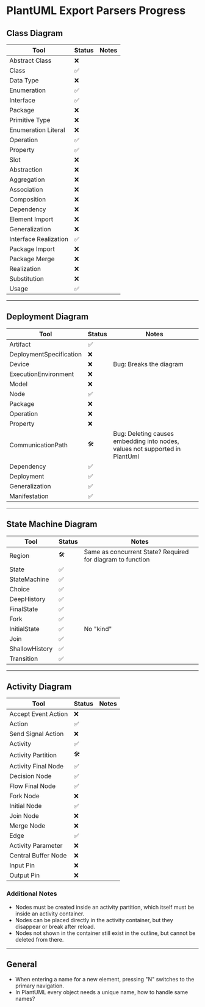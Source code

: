 # PlantUML Export Parsers Progress

## Class Diagram

| Tool                  | Status | Notes |
| --------------------- | ------ | ----- |
| Abstract Class        | ❌     |       |
| Class                 | ✅     |       |
| Data Type             | ❌     |       |
| Enumeration           | ✅     |       |
| Interface             | ✅     |       |
| Package               | ❌     |       |
| Primitive Type        | ❌     |       |
| Enumeration Literal   | ❌     |       |
| Operation             | ✅     |       |
| Property              | ✅     |       |
| Slot                  | ❌     |       |
| Abstraction           | ❌     |       |
| Aggregation           | ❌     |       |
| Association           | ❌     |       |
| Composition           | ❌     |       |
| Dependency            | ❌     |       |
| Element Import        | ❌     |       |
| Generalization        | ❌     |       |
| Interface Realization | ✅     |       |
| Package Import        | ❌     |       |
| Package Merge         | ❌     |       |
| Realization           | ❌     |       |
| Substitution          | ❌     |       |
| Usage                 | ✅     |       |

---

## Deployment Diagram

| Tool                    | Status | Notes                                                                       |
| ----------------------- | ------ | --------------------------------------------------------------------------- |
| Artifact                | ✅     |                                                                             |
| DeploymentSpecification | ❌     |                                                                             |
| Device                  | ❌     | Bug: Breaks the diagram                                                     |
| ExecutionEnvironment    | ❌     |                                                                             |
| Model                   | ❌     |                                                                             |
| Node                    | ✅     |                                                                             |
| Package                 | ❌     |                                                                             |
| Operation               | ❌     |                                                                             |
| Property                | ❌     |                                                                             |
| CommunicationPath       | 🛠️     | Bug: Deleting causes embedding into nodes, values not supported in PlantUml |
| Dependency              | ✅     |                                                                             |
| Deployment              | ✅     |                                                                             |
| Generalization          | ✅     |                                                                             |
| Manifestation           | ✅     |                                                                             |

---

## State Machine Diagram

| Tool           | Status | Notes                                                      |
| -------------- | ------ | ---------------------------------------------------------- |
| Region         | 🛠️     | Same as concurrent State? Required for diagram to function |
| State          | ✅     |                                                            |
| StateMachine   | ✅     |                                                            |
| Choice         | ✅     |                                                            |
| DeepHistory    | ✅     |                                                            |
| FinalState     | ✅     |                                                            |
| Fork           | ✅     |                                                            |
| InitialState   | ✅     | No "kind"                                                  |
| Join           | ✅     |                                                            |
| ShallowHistory | ✅     |                                                            |
| Transition     | ✅     |                                                            |

---

## Activity Diagram

| Tool                | Status | Notes |
| ------------------- | ------ | ----- |
| Accept Event Action | ❌     |       |
| Action              | ✅     |       |
| Send Signal Action  | ❌     |       |
| Activity            | ✅     |       |
| Activity Partition  | 🛠️     |       |
| Activity Final Node | ✅     |       |
| Decision Node       | ✅     |       |
| Flow Final Node     | ✅     |       |
| Fork Node           | ❌     |       |
| Initial Node        | ✅     |       |
| Join Node           | ❌     |       |
| Merge Node          | ❌     |       |
| Edge                | ✅     |       |
| Activity Parameter  | ❌     |       |
| Central Buffer Node | ❌     |       |
| Input Pin           | ❌     |       |
| Output Pin          | ❌     |       |

### Additional Notes

- Nodes must be created inside an activity partition, which itself must be inside an activity container.
- Nodes can be placed directly in the activity container, but they disappear or break after reload.
- Nodes not shown in the container still exist in the outline, but cannot be deleted from there.

---

## General

- When entering a name for a new element, pressing "N" switches to the primary navigation.
- In PlantUML every object needs a unique name, how to handle same names?
